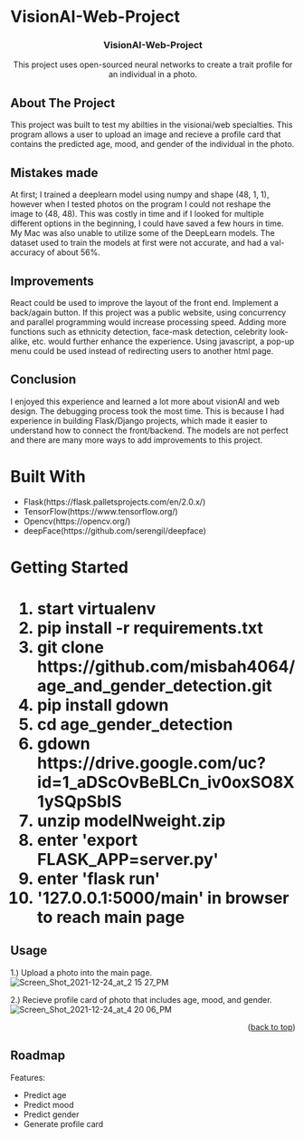 # VisionAI-Web-Project

<div id="top"></div>


<h3 align="center">VisionAI-Web-Project</h3>

  <p align="center">
    This project uses open-sourced neural networks to create a trait profile for an individual in a photo. 
  
 



<!-- ABOUT THE PROJECT -->
## About The Project
This project was built to test my abilties in the visionai/web specialties. This program allows a user to upload an image and recieve a profile card that contains
the predicted age, mood, and gender of the individual in the photo.

 <p>
   
<h2>Mistakes made</h2>
At first; I trained a deeplearn model using numpy and shape (48, 1, 1), however when I tested photos on the program I could not reshape the image to (48, 48). This was costly in time and if I looked for multiple different options in the beginning, I could have saved a few hours in time. My Mac was also unable to utilize some of the DeepLearn models. The dataset used to train the models at first were not accurate, and had a val-accuracy of about 56%. 
 </p>
 <p>
<h2>Improvements</h2>
React could be used to improve the layout of the front end. Implement a back/again button. If this project was a public website, using concurrency and parallel programming would increase processing speed. Adding more functions such as ethnicity detection, face-mask detection, celebrity look-alike, etc. would further enhance the experience. Using javascript, a pop-up menu could be used instead of redirecting users to another html page.
 </p>
 <p>
<h2>Conclusion</h2>
I enjoyed this experience and learned a lot more about visionAI and web design. The debugging process took the most time. This is because I had experience in building Flask/Django projects, which made it easier to understand how to connect the front/backend. The models are not perfect and there are many more ways to add improvements to this project.
</p>


<h1>Built With</h1>
<ul>
  <li>Flask(https://flask.palletsprojects.com/en/2.0.x/)</li>
  <li>TensorFlow(https://www.tensorflow.org/)</li>
  <li>Opencv(https://opencv.org/)</li>
  <li>deepFace(https://github.com/serengil/deepface)</li>
</ul>




<!-- GETTING STARTED -->
<p>
<h1>Getting Started<h1>
  <ol>
    <li>start virtualenv</li>
    <li>pip install -r requirements.txt</li>
    <li>git clone https://github.com/misbah4064/age_and_gender_detection.git</li>
    <li>pip install gdown</li>
    <li>cd age_gender_detection</li>
    <li>gdown https://drive.google.com/uc?id=1_aDScOvBeBLCn_iv0oxSO8X1ySQpSbIS</li>
    <li>unzip modelNweight.zip</li>
    <li>enter 'export FLASK_APP=server.py'</li>
    <li>enter 'flask run'</li>
    <li>'127.0.0.1:5000/main' in browser to reach main page</li>
  </ol>

  </p>



<!-- USAGE EXAMPLES -->
## Usage
1.) Upload a photo into the main page.
![Screen_Shot_2021-12-24_at_2 15 27_PM](https://user-images.githubusercontent.com/83558837/147373803-74657a03-c437-489d-80c0-b70f973848af.png)

2.) Recieve profile card of photo that includes age, mood, and gender.
![Screen_Shot_2021-12-24_at_4 20 06_PM](https://user-images.githubusercontent.com/83558837/147373797-b8bb23ca-4308-44d0-837f-e1558b20f63d.png)
<p align="right">(<a href="#top">back to top</a>)</p>



<!-- ROADMAP -->
## Roadmap

Features:
        <ul>
  <li>Predict age</li>
  <li>Predict mood</li>
  <li>Predict gender</li>
  <li>Generate profile card</li>
        </ul>









